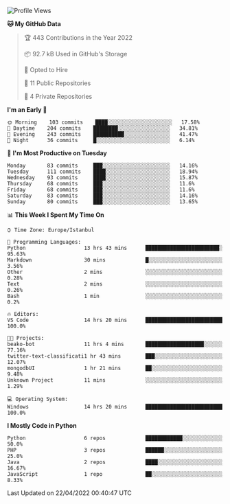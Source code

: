 <!--START_SECTION:waka-->
![Profile Views](http://img.shields.io/badge/Profile%20Views-0-blue)

**🐱 My GitHub Data** 

> 🏆 443 Contributions in the Year 2022
 > 
> 📦 92.7 kB Used in GitHub's Storage 
 > 
> 💼 Opted to Hire
 > 
> 📜 11 Public Repositories 
 > 
> 🔑 4 Private Repositories  
 > 
**I'm an Early 🐤** 

```text
🌞 Morning    103 commits    ████░░░░░░░░░░░░░░░░░░░░░   17.58% 
🌆 Daytime    204 commits    ████████░░░░░░░░░░░░░░░░░   34.81% 
🌃 Evening    243 commits    ██████████░░░░░░░░░░░░░░░   41.47% 
🌙 Night      36 commits     █░░░░░░░░░░░░░░░░░░░░░░░░   6.14%

```
📅 **I'm Most Productive on Tuesday** 

```text
Monday       83 commits     ███░░░░░░░░░░░░░░░░░░░░░░   14.16% 
Tuesday      111 commits    ████░░░░░░░░░░░░░░░░░░░░░   18.94% 
Wednesday    93 commits     ████░░░░░░░░░░░░░░░░░░░░░   15.87% 
Thursday     68 commits     ███░░░░░░░░░░░░░░░░░░░░░░   11.6% 
Friday       68 commits     ███░░░░░░░░░░░░░░░░░░░░░░   11.6% 
Saturday     83 commits     ███░░░░░░░░░░░░░░░░░░░░░░   14.16% 
Sunday       80 commits     ███░░░░░░░░░░░░░░░░░░░░░░   13.65%

```


📊 **This Week I Spent My Time On** 

```text
⌚︎ Time Zone: Europe/Istanbul

💬 Programming Languages: 
Python                   13 hrs 43 mins      ████████████████████████░   95.63% 
Markdown                 30 mins             █░░░░░░░░░░░░░░░░░░░░░░░░   3.56% 
Other                    2 mins              ░░░░░░░░░░░░░░░░░░░░░░░░░   0.28% 
Text                     2 mins              ░░░░░░░░░░░░░░░░░░░░░░░░░   0.26% 
Bash                     1 min               ░░░░░░░░░░░░░░░░░░░░░░░░░   0.2%

🔥 Editors: 
VS Code                  14 hrs 20 mins      █████████████████████████   100.0%

🐱‍💻 Projects: 
beako-bot                11 hrs 4 mins       ███████████████████░░░░░░   77.16% 
twitter-text-classificati1 hr 43 mins        ███░░░░░░░░░░░░░░░░░░░░░░   12.07% 
mongodbUI                1 hr 21 mins        ██░░░░░░░░░░░░░░░░░░░░░░░   9.48% 
Unknown Project          11 mins             ░░░░░░░░░░░░░░░░░░░░░░░░░   1.29%

💻 Operating System: 
Windows                  14 hrs 20 mins      █████████████████████████   100.0%

```

**I Mostly Code in Python** 

```text
Python                   6 repos             ████████████░░░░░░░░░░░░░   50.0% 
PHP                      3 repos             ██████░░░░░░░░░░░░░░░░░░░   25.0% 
Java                     2 repos             ████░░░░░░░░░░░░░░░░░░░░░   16.67% 
JavaScript               1 repo              ██░░░░░░░░░░░░░░░░░░░░░░░   8.33%

```



 Last Updated on 22/04/2022 00:40:47 UTC
<!--END_SECTION:waka-->

<!--
**3nws/3nws** is a ✨ _special_ ✨ repository because its `README.md` (this file) appears on your GitHub profile.

Here are some ideas to get you started:

- 🔭 I’m currently working on ...
- 🌱 I’m currently learning ...
- 👯 I’m looking to collaborate on ...
- 🤔 I’m looking for help with ...
- 💬 Ask me about ...
- 📫 How to reach me: ...
- 😄 Pronouns: ...
- ⚡ Fun fact: ...
-->
